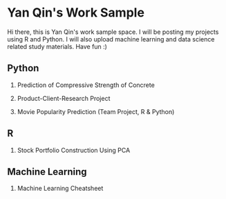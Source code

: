 # Yan Qin's Work Sample

Hi there, this is Yan Qin's work sample space. 
I will be posting my projects using R and Python. I will also upload machine learning and data science related study materials. Have fun :)

## Python
1. Prediction of Compressive Strength of Concrete

2. Product-Client-Research Project

3. Movie Popularity Prediction (Team Project, R & Python)

## R
1. Stock Portfolio Construction Using PCA

## Machine Learning
1. Machine Learning Cheatsheet


